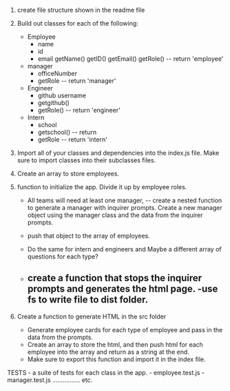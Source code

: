 1. create file structure shown in the readme file

2. Build out classes for each of the following:
    - Employee
        - name
        - id
        - email
        getName()
        getID()
        getEmail()
        getRole() -- return 'employee'
    - manager
        - officeNumber
        - getRole -- return 'manager'
    - Engineer
        - github username
        - getgithub()
        - getRole() -- return 'engineer'
    - Intern    
        - school
        - getschool() -- return 
        - getRole -- return 'intern'

3. Import all of your classes and dependencies into the index.js file.
Make sure to import classes into their subclasses files.

4. Create an array to store employees.

5. function to initialize the app. Divide it up by employee roles.
    - All teams will need at least one manager,  -- create a nested function to generate a manager with inquirer prompts.
    Create a new manager object using the manager class and the data from the inquirer prompts.
    - push that object to the array of employees.

    - Do the same for intern and engineers and
        Maybe a different array of questions for each type?

    - create a function that stops the inquirer prompts and generates the html page.
        -use fs to write file to dist folder.
        - 

6. Create a function to generate HTML in the src folder
    - Generate employee cards for each type of employee and pass in the data from the prompts.
    - Create an array to store the html, and then push html for each employee into the array and return as a string at the end.
    - Make sure to export this function and import it in the index file.


TESTS
    - a suite of tests for each class in the app.
    - employee.test.js
    - manager.test.js ................ etc.

    
    